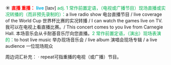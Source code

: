 ☀ <font color="red">**直播 重播：**</font>
<font color="sky blue">**live**</font> [laɪv] 
<font color="#00b050">adj. 1 常作前置定语，（电视或广播节目）现场直播或实况转播的（而非预先录制的）：</font>a live radio show 电台直播节目 / live coverage of the World Cup 世界杯比赛的实况转播 / I can watch the games live on TV. 我可以在电视上看直播比赛。/ This concert comes to you live from Carnegie Hall. 本场音乐会从卡耐基音乐厅向您直播。<font color="#00b050">2 常作前置定语，（演出）现场表演的：</font>to host live music 举办现场音乐会 / live album 演唱会现场专辑 / a live audience 一位现场观众

周边词汇补充：
· repeat可指重播的电视（或广播）节目。
